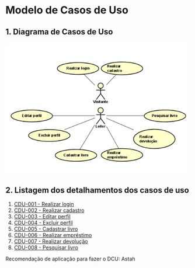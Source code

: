 # Modelo de Casos de Uso

## 1. Diagrama de Casos de Uso

<img src="AcervumDCU.png"/>

## 2. Listagem dos detalhamentos dos casos de uso

1. [CDU-001 - Realizar login](cdu-001/README.md)
2. [CDU-002 - Realizar cadastro](cdu-002/README.md)
3. [CDU-003 - Editar perfil](cdu-003/README.md)
4. [CDU-004 - Excluir perfil](cdu-004/README.md)
5. [CDU-005 - Cadastrar livro](cdu-005/README.md)
6. [CDU-006 - Realizar empréstimo](cdu-006/README.md)
7. [CDU-007 - Realizar devolução](cdu-007/README.md)
8. [CDU-008 - Pesquisar livro](cdu-008/README.md)



Recomendação de aplicação para fazer o DCU: Astah